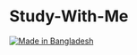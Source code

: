 # Study-With-Me
<a href="https://drive.google.com/folderview?id=125Hnk7IZTpNnDeoC9usAHFblOfRGRAor"></a>
<a href="https://drive.google.com/folderview?id=125Hnk7IZTpNnDeoC9usAHFblOfRGRAor"><img title="Made in Bangladesh" src="https://img.shields.io/badge/MADE%20IN-BANGLADESH-green?colorA=%23ff0000&colorB=%23017e40&style=for-the-badge"></a>
